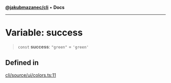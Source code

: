 [**@jakubmazanec/cli**](../../../README.md) • **Docs**

---

# Variable: success

> `const` **success**: `"green"` = `'green'`

## Defined in

[cli/source/ui/colors.ts:11](https://github.com/jakubmazanec/tools/blob/2afd81e4680434017b6f838733fd5ccd928cec42/packages/cli/source/ui/colors.ts#L11)
